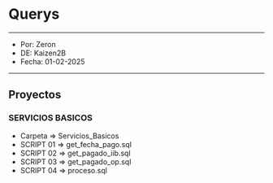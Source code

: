 # Querys

___
* Por: Zeron
* DE: Kaizen2B
* Fecha: 01-02-2025
___
## Proyectos

### SERVICIOS BASICOS 
* Carpeta => Servicios_Basicos
* SCRIPT 01 => get_fecha_pago.sql
* SCRIPT 02 => get_pagado_iib.sql
* SCRIPT 03 => get_pagado_op.sql
* SCRIPT 04 => proceso.sql
